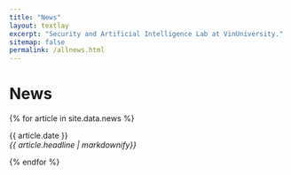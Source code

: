 ```yaml
---
title: "News"
layout: textlay
excerpt: "Security and Artificial Intelligence Lab at VinUniversity."
sitemap: false
permalink: /allnews.html
---
```


# News

{% for article in site.data.news %}
<p>
    {{ article.date }} <br>
    <em>{{ article.headline | markdownify}}</em>
</p>
{% endfor %}
